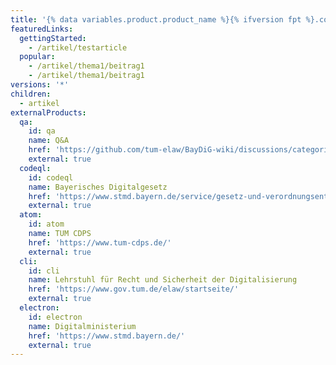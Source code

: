 ```yaml
---
title: '{% data variables.product.product_name %}{% ifversion fpt %}.com{% endif %} Help Documentation'
featuredLinks:
  gettingStarted:
    - /artikel/testarticle
  popular:
    - /artikel/thema1/beitrag1
    - /artikel/thema1/beitrag1
versions: '*'
children:
  - artikel
externalProducts:
  qa:
    id: qa
    name: Q&A
    href: 'https://github.com/tum-elaw/BayDiG-wiki/discussions/categories/q-a'
    external: true
  codeql:
    id: codeql
    name: Bayerisches Digitalgesetz
    href: 'https://www.stmd.bayern.de/service/gesetz-und-verordnungsentwuerfe/'
    external: true
  atom:
    id: atom
    name: TUM CDPS
    href: 'https://www.tum-cdps.de/'
    external: true
  cli:
    id: cli
    name: Lehrstuhl für Recht und Sicherheit der Digitalisierung
    href: 'https://www.gov.tum.de/elaw/startseite/'
    external: true
  electron:
    id: electron
    name: Digitalministerium
    href: 'https://www.stmd.bayern.de/'
    external: true
---
```


